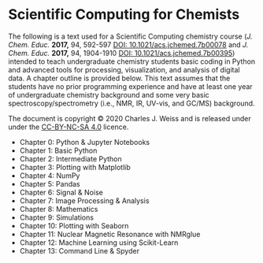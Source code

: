 # Scientific Computing for Chemists

The following is a text used for a Scientific Computing chemistry course (*J. Chem. Educ.* **2017,** 94, 592-597 [DOI: 10.1021/acs.jchemed.7b00078](http://dx.doi.org/10.1021/acs.jchemed.7b00078) and *J. Chem. Educ.* **2017,** 94, 1904-1910 [DOI: 10.1021/acs.jchemed.7b00395](http://dx.doi.org/10.1021/acs.jchemed.7b00395)) intended to teach undergraduate chemistry students basic coding in Python and advanced tools for processing, visualization, and analysis of digital data. A chapter outline is provided below. This text assumes that the students have no prior programming experience and have at least one year of undergraduate chemistry background and some very basic spectroscopy/spectrometry (i.e., NMR, IR, UV-vis, and GC/MS) background.

The document is copyright © 2020 Charles J. Weiss and is released under under the [CC-BY-NC-SA 4.0](https://creativecommons.org/licenses/by-nc-sa/4.0/) licence.

* Chapter 0: Python & Jupyter Notebooks
* Chapter 1: Basic Python
* Chapter 2: Intermediate Python
* Chapter 3: Plotting with Matplotlib
* Chapter 4: NumPy
* Chapter 5: Pandas
* Chapter 6: Signal & Noise
* Chapter 7: Image Processing & Analysis
* Chapter 8: Mathematics
* Chapter 9: Simulations
* Chapter 10: Plotting with Seaborn
* Chapter 11: Nuclear Magnetic Resonance with NMRglue
* Chapter 12: Machine Learning using Scikit-Learn
* Chapter 13: Command Line & Spyder



